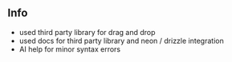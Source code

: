 ## Info

- used third party library for drag and drop
- used docs for third party library and neon / drizzle integration
- AI help for minor syntax errors 